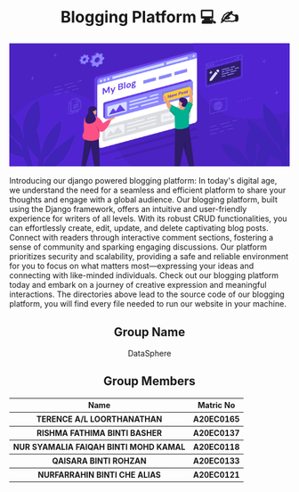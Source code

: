 <h1 align="center"> Blogging Platform 💻 ✍️ <a href="#" target="_blank" rel="noreferrer">  </a>   <br>
</h1>

<p align="center">
  <img src="https://github.com/drshahizan/learn-django/blob/main/materials/assignment/submission/DataSphere/photos/illustration.png" title="Blogging Platform">
</p>

Introducing our django powered blogging platform: In today's digital age, we understand the need for a seamless and efficient platform to share your thoughts and engage with a global audience. Our blogging platform, built using the Django framework, offers an intuitive and user-friendly experience for writers of all levels. With its robust CRUD functionalities, you can effortlessly create, edit, update, and delete captivating blog posts. Connect with readers through interactive comment sections, fostering a sense of community and sparking engaging discussions. Our platform prioritizes security and scalability, providing a safe and reliable environment for you to focus on what matters most—expressing your ideas and connecting with like-minded individuals. Check out our blogging platform today and embark on a journey of creative expression and meaningful interactions. The directories above lead to the source code of our blogging platform, you will find every file needed to run our website in your machine.

<h2 align="center">
  Group Name
  <br>
</h2>

<p align="center">
  <a>DataSphere</a><br>
</p>

<h2 align="center">
  Group Members
  <br>
</h2>
<p align="center">
<table align="center">
  <tr>
    <th>Name</th>
    <th>Matric No</th>
  </tr>
  <tr>
    <th>TERENCE A/L LOORTHANATHAN   </th>
    <th>A20EC0165</th>
  </tr>
    <tr>
    <th>RISHMA FATHIMA BINTI BASHER </th>
    <th>A20EC0137</th>
  </tr>
    <tr>
    <th>NUR SYAMALIA FAIQAH BINTI MOHD KAMAL</th>
    <th>A20EC0118</th>
  </tr>
    <tr>
    <th>QAISARA BINTI ROHZAN</th>
    <th>A20EC0133</th>
  </tr>
    <tr>
    <th>NURFARRAHIN BINTI CHE ALIAS </th>
    <th>A20EC0121</th>
  </tr>
  </table>
</p>


